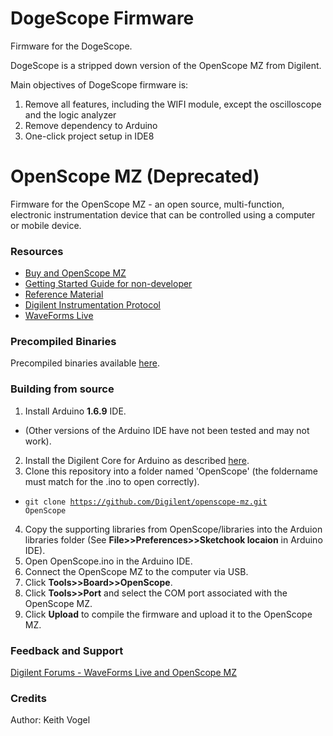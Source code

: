 # DogeScope Firmware

Firmware for the DogeScope.

DogeScope is a stripped down version of the OpenScope MZ from Digilent.

Main objectives of DogeScope firmware is:

1. Remove all features, including the WIFI module, except the oscilloscope and the logic analyzer
2. Remove dependency to Arduino
3. One-click project setup in IDE8

# OpenScope MZ (Deprecated)

Firmware for the OpenScope MZ - an open source, multi-function, electronic instrumentation device that can be controlled using a computer or mobile device.

### Resources
 * [Buy and OpenScope MZ](http://store.digilentinc.com/openscope-mz-open-source-all-in-one-instrumentation/)
 * [Getting Started Guide for non-developer](https://reference.digilentinc.com/learn/instrumentation/tutorials/openscope-mz/getting-started)
 * [Reference Material](https://reference.digilentinc.com/reference/instrumentation/openscope-mz/start)
 * [Digilent Instrumentation Protocol](https://reference.digilentinc.com/reference/software/digilent-instrumentation-protocol/start)
 * [WaveForms Live](https://reference.digilentinc.com/reference/software/waveforms-live/start)

### Precompiled Binaries
Precompiled binaries available [here](https://reference.digilentinc.com/reference/instrumentation/openscope-mz/previous-versions).

### Building from source
1. Install Arduino **1.6.9** IDE.  
  * (Other versions of the Arduino IDE have not been tested and may not work).
2. Install the Digilent Core for Arduino as described [here](https://reference.digilentinc.com/learn/software/tutorials/digilent-core-install/start).
3. Clone this repository into a folder named 'OpenScope' (the foldername must match for the .ino to open correctly).
  * <code>git clone https://github.com/Digilent/openscope-mz.git OpenScope</code>
4. Copy the supporting libraries from OpenScope/libraries into the Arduion libraries folder (See **File>>Preferences>>Sketchook locaion** in Arduino IDE).
4. Open OpenScope.ino in the Arduino IDE.
5. Connect the OpenScope MZ to the computer via USB.
5. Click **Tools>>Board>>OpenScope**.
6. Click **Tools>>Port** and select the COM port associated with the OpenScope MZ.
6. Click **Upload** to compile the firmware and upload it to the OpenScope MZ.

### Feedback and Support
[Digilent Forums - WaveForms Live and OpenScope MZ](https://forum.digilentinc.com/forum/30-waveforms-live-and-openscope-mz/)

### Credits
Author: Keith Vogel
